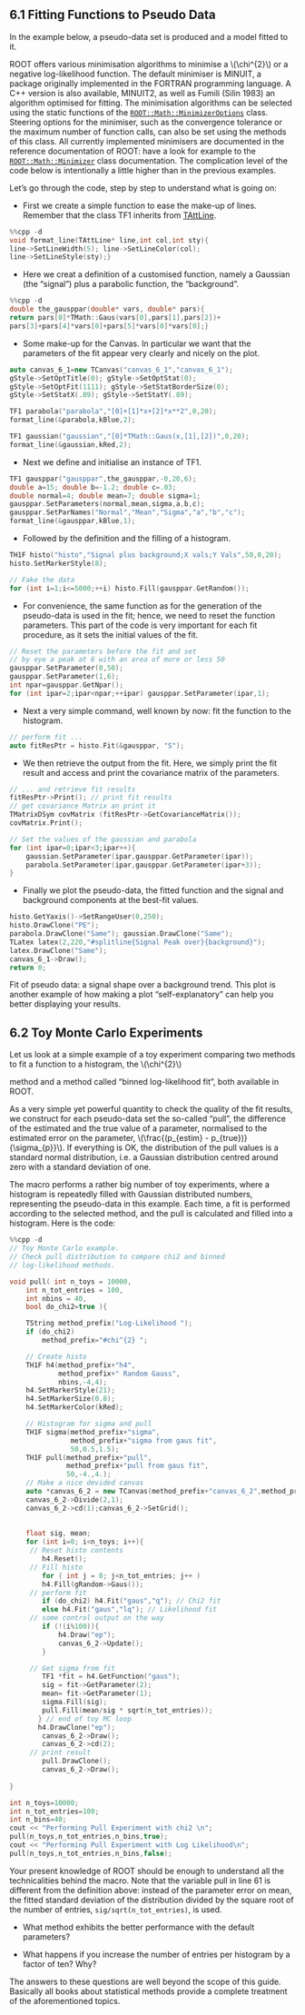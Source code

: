
## 6.1 Fitting Functions to Pseudo Data
In the example below, a pseudo-data set is produced and a model fitted to it.

ROOT offers various minimisation algorithms to minimise a \\\(\\chi\^\{2\}\\\) or a negative log-likelihood function. The default minimiser is MINUIT, a package originally implemented in the FORTRAN programming language. A C++ version is also available, MINUIT2, as well as Fumili (Silin 1983) an algorithm optimised for fitting. The minimisation algorithms can be selected using the static functions of the [```ROOT::Math::MinimizerOptions```](https://root.cern.ch/doc/v606/classROOT_1_1Math_1_1MinimizerOptions.html) class. Steering options for the minimiser, such as the convergence tolerance or the maximum number of function calls, can also be set using the methods of this class. All currently implemented minimisers are documented in the reference documentation of ROOT: have a look for example to the [```ROOT::Math::Minimizer```](https://root.cern.ch/doc/v606/classROOT_1_1Math_1_1Minimizer.html) class documentation. The complication level of the code below is intentionally a little higher than in the previous examples. 

Let’s go through the code, step by step to understand what is going on:

* First we create a simple function to ease the make-up of lines. Remember that the class TF1 inherits from [TAttLine](https://root.cern.ch/doc/master/classTAttLine.html).


```c++
%%cpp -d
void format_line(TAttLine* line,int col,int sty){
line->SetLineWidth(5); line->SetLineColor(col);
line->SetLineStyle(sty);}
```

* Here we creat a definition of a customised function, namely a Gaussian (the “signal”) plus a parabolic function, the “background”.


```c++
%%cpp -d
double the_gausppar(double* vars, double* pars){
return pars[0]*TMath::Gaus(vars[0],pars[1],pars[2])+
pars[3]+pars[4]*vars[0]+pars[5]*vars[0]*vars[0];}
```

* Some make-up for the Canvas. In particular we want that the parameters of the fit appear very clearly and nicely on the plot. 


```c++
auto canvas_6_1=new TCanvas("canvas_6_1","canvas_6_1");
gStyle->SetOptTitle(0); gStyle->SetOptStat(0);
gStyle->SetOptFit(1111); gStyle->SetStatBorderSize(0);
gStyle->SetStatX(.89); gStyle->SetStatY(.89);

TF1 parabola("parabola","[0]+[1]*x+[2]*x**2",0,20);
format_line(&parabola,kBlue,2);

TF1 gaussian("gaussian","[0]*TMath::Gaus(x,[1],[2])",0,20);
format_line(&gaussian,kRed,2);
```

* Next we define and initialise an instance of TF1.


```c++
TF1 gausppar("gausppar",the_gausppar,-0,20,6);
double a=15; double b=-1.2; double c=.03;
double normal=4; double mean=7; double sigma=1;
gausppar.SetParameters(normal,mean,sigma,a,b,c);
gausppar.SetParNames("Normal","Mean","Sigma","a","b","c");
format_line(&gausppar,kBlue,1);
```

* Followed by the definition and the filling of a histogram.


```c++
TH1F histo("histo","Signal plus background;X vals;Y Vals",50,0,20);
histo.SetMarkerStyle(8);

// Fake the data
for (int i=1;i<=5000;++i) histo.Fill(gausppar.GetRandom());
```

* For convenience, the same function as for the generation of the pseudo-data is used in the fit; hence, we need to reset the function parameters. This part of the code is very important for each fit procedure, as it sets the initial values of the fit.


```c++
// Reset the parameters before the fit and set
// by eye a peak at 6 with an area of more or less 50
gausppar.SetParameter(0,50);
gausppar.SetParameter(1,6);
int npar=gausppar.GetNpar();
for (int ipar=2;ipar<npar;++ipar) gausppar.SetParameter(ipar,1);
```

* Next a very simple command, well known by now: fit the function to the histogram.


```c++
// perform fit ...
auto fitResPtr = histo.Fit(&gausppar, "S");
```

* We then retrieve the output from the fit. Here, we simply print the fit result and access and print the covariance matrix of the parameters.


```c++
// ... and retrieve fit results
fitResPtr->Print(); // print fit results
// get covariance Matrix an print it
TMatrixDSym covMatrix (fitResPtr->GetCovarianceMatrix());
covMatrix.Print();

// Set the values of the gaussian and parabola
for (int ipar=0;ipar<3;ipar++){
    gaussian.SetParameter(ipar,gausppar.GetParameter(ipar));
    parabola.SetParameter(ipar,gausppar.GetParameter(ipar+3));
}
```

* Finally we plot the pseudo-data, the fitted function and the signal and background components at the best-fit values.


```c++
histo.GetYaxis()->SetRangeUser(0,250);
histo.DrawClone("PE");
parabola.DrawClone("Same"); gaussian.DrawClone("Same");
TLatex latex(2,220,"#splitline{Signal Peak over}{background}");
latex.DrawClone("Same");
canvas_6_1->Draw();
return 0;
```

Fit of pseudo data: a signal shape over a background trend. This plot is another example of how making a plot “self-explanatory” can help you better displaying your results.

## 6.2 Toy Monte Carlo Experiments
Let us look at a simple example of a toy experiment comparing two methods to fit a function to a histogram, the \\\(\\chi\^\{2\}\\\)

method and a method called “binned log-likelihood fit”, both available in ROOT.

As a very simple yet powerful quantity to check the quality of the fit results, we construct for each pseudo-data set the so-called “pull”, the difference of the estimated and the true value of a parameter, normalised to the estimated error on the parameter, \\\(\\frac\{\(p\_\{estim\} \- p\_\{true\}\)\}\{\\sigma\_\{p\}\}\\\). If everything is OK, the distribution of the pull values is a standard normal distribution, i.e. a Gaussian distribution centred around zero with a standard deviation of one.

The macro performs a rather big number of toy experiments, where a histogram is repeatedly filled with Gaussian distributed numbers, representing the pseudo-data in this example. Each time, a fit is performed according to the selected method, and the pull is calculated and filled into a histogram. Here is the code:


```c++
%%cpp -d
// Toy Monte Carlo example.
// Check pull distribution to compare chi2 and binned
// log-likelihood methods.

void pull( int n_toys = 10000,
    int n_tot_entries = 100,
    int nbins = 40,
    bool do_chi2=true ){

    TString method_prefix("Log-Likelihood ");
    if (do_chi2)
        method_prefix="#chi^{2} ";

    // Create histo
    TH1F h4(method_prefix+"h4",
            method_prefix+" Random Gauss",
            nbins,-4,4);
    h4.SetMarkerStyle(21);
    h4.SetMarkerSize(0.8);
    h4.SetMarkerColor(kRed);

    // Histogram for sigma and pull
    TH1F sigma(method_prefix+"sigma",
               method_prefix+"sigma from gaus fit",
               50,0.5,1.5);
    TH1F pull(method_prefix+"pull",
              method_prefix+"pull from gaus fit",
              50,-4.,4.);
    // Make a nice devided canvas
    auto *canvas_6_2 = new TCanvas(method_prefix+"canvas_6_2",method_prefix+"canvas_6_2",800,400);
    canvas_6_2->Divide(2,1);
    canvas_6_2->cd(1);canvas_6_2->SetGrid();
    
    
    float sig, mean;
    for (int i=0; i<n_toys; i++){
     // Reset histo contents
        h4.Reset();
     // Fill histo
        for ( int j = 0; j<n_tot_entries; j++ )
        h4.Fill(gRandom->Gaus());
     // perform fit
        if (do_chi2) h4.Fit("gaus","q"); // Chi2 fit
        else h4.Fit("gaus","lq"); // Likelihood fit
     // some control output on the way
        if (!(i%100)){
            h4.Draw("ep");
            canvas_6_2->Update();
        }

     // Get sigma from fit
        TF1 *fit = h4.GetFunction("gaus");
        sig = fit->GetParameter(2);
        mean= fit->GetParameter(1);
        sigma.Fill(sig);
        pull.Fill(mean/sig * sqrt(n_tot_entries));
       } // end of toy MC loop 
       h4.DrawClone("ep");
        canvas_6_2->Draw();
        canvas_6_2->cd(2);
     // print result
        pull.DrawClone();
        canvas_6_2->Draw();
    
}
```


```c++
int n_toys=10000;
int n_tot_entries=100;
int n_bins=40;
cout << "Performing Pull Experiment with chi2 \n";
pull(n_toys,n_tot_entries,n_bins,true);
cout << "Performing Pull Experiment with Log Likelihood\n";
pull(n_toys,n_tot_entries,n_bins,false);
```

Your present knowledge of ROOT should be enough to understand all the technicalities behind the macro. Note that the variable pull in line 61 is different from the definition above: instead of the parameter error on mean, the fitted standard deviation of the distribution divided by the square root of the number of entries, ```sig/sqrt(n_tot_entries)```, is used.

* What method exhibits the better performance with the default parameters?

* What happens if you increase the number of entries per histogram by a factor of ten? Why?

The answers to these questions are well beyond the scope of this guide. Basically all books about statistical methods provide a complete treatment of the aforementioned topics.
